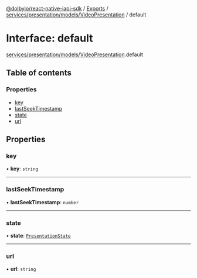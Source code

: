 [@dolbyio/react-native-iapi-sdk](../README.md) / [Exports](../modules.md) / [services/presentation/models/VideoPresentation](../modules/services_presentation_models_VideoPresentation.md) / default

# Interface: default

[services/presentation/models/VideoPresentation](../modules/services_presentation_models_VideoPresentation.md).default

## Table of contents

### Properties

- [key](services_presentation_models_VideoPresentation.default.md#key)
- [lastSeekTimestamp](services_presentation_models_VideoPresentation.default.md#lastseektimestamp)
- [state](services_presentation_models_VideoPresentation.default.md#state)
- [url](services_presentation_models_VideoPresentation.default.md#url)

## Properties

### key

• **key**: `string`

___

### lastSeekTimestamp

• **lastSeekTimestamp**: `number`

___

### state

• **state**: [`PresentationState`](../enums/services_presentation_models_PresentationState.PresentationState.md)

___

### url

• **url**: `string`
